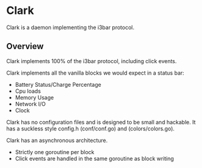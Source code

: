 
# Clark

Clark is a daemon implementing the i3bar protocol.

## Overview

Clark implements 100% of the i3bar protocol, including click events.

Clark implements all the vanilla blocks we would expect in a status bar:

   - Battery Status/Charge Percentage
   - Cpu loads
   - Memory Usage
   - Network I/O
   - Clock

Clark has no configuration files and is designed to be small and hackable.
It has a suckless style config.h (conf/conf.go) and (colors/colors.go).

Clark has an asynchronous architecture.

   - Strictly one goroutine per block
   - Click events are handled in the same goroutine as block writing
